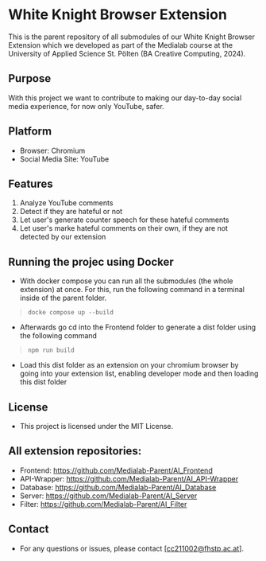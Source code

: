 # White Knight Browser Extension

This is the parent repository of all submodules of our White Knight Browser Extension which we developed as part of the Medialab course at the University of Applied Science St. Pölten (BA Creative Computing, 2024). 

## Purpose
With this project we want to contribute to making our day-to-day social media experience, for now only YouTube, safer. 

## Platform
- Browser: Chromium
- Social Media Site: YouTube

## Features
1. Analyze YouTube comments
2. Detect if they are hateful or not
3. Let user's generate counter speech for these hateful comments
4. Let user's marke hateful comments on their own, if they are not detected by our extension

## Running the projec using Docker
- With docker compose you can run all the submodules (the whole extension) at once. For this, run the following command in a terminal inside of the parent folder.
> `docke compose up --build` 
- Afterwards go cd into the Frontend folder to generate a dist folder using the following command
> `npm run build`
- Load this dist folder as an extension on your chromium browser by going into your extension list, enabling developer mode and then loading this dist folder 
  

## License
- This project is licensed under the MIT License.

## All extension repositories:
- Frontend: https://github.com/Medialab-Parent/AI_Frontend
- API-Wrapper: https://github.com/Medialab-Parent/AI_API-Wrapper
- Database: https://github.com/Medialab-Parent/AI_Database
- Server: https://github.com/Medialab-Parent/AI_Server
- Filter: https://github.com/Medialab-Parent/AI_Filter

## Contact
- For any questions or issues, please contact [cc211002@fhstp.ac.at].
